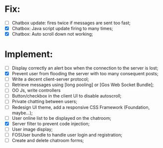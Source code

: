 # Fix:
- [ ] Chatbox update: fires twice if messages are sent too fast;
- [x] Chatbox: Java script update firing to many times;
- [x] Chatbox: Auto scroll down not working;

# Implement:
- [ ] Display correctly an alert box when the connection to the server is lost;
- [x] Prevent user from flooding the server with too many consequent posts;
- [ ] Write a decent client-server protocol;
- [ ] Retrieve messages using [long pooling] or [Gos Web Socket Bundle];
- [ ] OO Js, write controllers
- [ ] Button/checkbox in the client UI to disable autoscroll;
- [ ] Private chatting between users;
- [ ] Redesign UI theme, add a responsive CSS Framework (Foundation, maybe...);
- [ ] User online list to be displayed on the chatroom;
- [x] Server filter to prevent code injection;
- [ ] User image display;
- [ ] FOSUser bundle to handle user login and registration;
- [ ] Create and delete chatroom forms;
